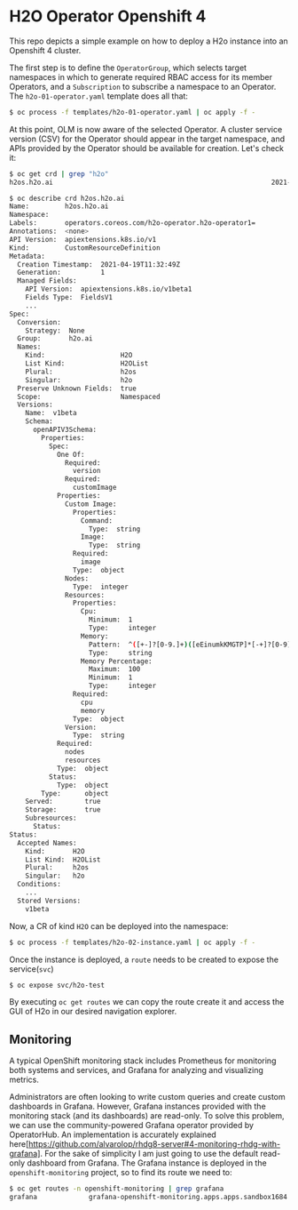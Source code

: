# H2O Operator Openshift 4
This repo depicts a simple example on how to deploy a H2o instance into an Openshift 4 cluster.

The first step is to define the `OperatorGroup`, which selects target namespaces in which to generate required RBAC access for its member Operators, and a `Subscription` to subscribe a namespace to an Operator. The `h2o-01-operator.yaml` template does all that:

```sh
$ oc process -f templates/h2o-01-operator.yaml | oc apply -f -
```

At this point, OLM is now aware of the selected Operator. A cluster service version (CSV) for the Operator should appear in the target namespace, and APIs provided by the Operator should be available for creation.
Let's check it:

```sh
$ oc get crd | grep "h2o"
h2os.h2o.ai                                                       2021-04-19T11:32:49Z

$ oc describe crd h2os.h2o.ai
Name:         h2os.h2o.ai
Namespace:    
Labels:       operators.coreos.com/h2o-operator.h2o-operator1=
Annotations:  <none>
API Version:  apiextensions.k8s.io/v1
Kind:         CustomResourceDefinition
Metadata:
  Creation Timestamp:  2021-04-19T11:32:49Z
  Generation:          1
  Managed Fields:
    API Version:  apiextensions.k8s.io/v1beta1
    Fields Type:  FieldsV1
    ...
Spec:
  Conversion:
    Strategy:  None
  Group:       h2o.ai
  Names:
    Kind:                   H2O
    List Kind:              H2OList
    Plural:                 h2os
    Singular:               h2o
  Preserve Unknown Fields:  true
  Scope:                    Namespaced
  Versions:
    Name:  v1beta
    Schema:
      openAPIV3Schema:
        Properties:
          Spec:
            One Of:
              Required:
                version
              Required:
                customImage
            Properties:
              Custom Image:
                Properties:
                  Command:
                    Type:  string
                  Image:
                    Type:  string
                Required:
                  image
                Type:  object
              Nodes:
                Type:  integer
              Resources:
                Properties:
                  Cpu:
                    Minimum:  1
                    Type:     integer
                  Memory:
                    Pattern:  ^([+-]?[0-9.]+)([eEinumkKMGTP]*[-+]?[0-9]*)$
                    Type:     string
                  Memory Percentage:
                    Maximum:  100
                    Minimum:  1
                    Type:     integer
                Required:
                  cpu
                  memory
                Type:  object
              Version:
                Type:  string
            Required:
              nodes
              resources
            Type:  object
          Status:
            Type:  object
        Type:      object
    Served:        true
    Storage:       true
    Subresources:
      Status:
Status:
  Accepted Names:
    Kind:       H2O
    List Kind:  H2OList
    Plural:     h2os
    Singular:   h2o
  Conditions:
    ...
  Stored Versions:
    v1beta
```

Now, a CR of kind `H2O` can be deployed into the namespace:

```sh
$ oc process -f templates/h2o-02-instance.yaml | oc apply -f -
```

Once the instance is deployed, a `route` needs to be created to expose the service(`svc`)

```sh
$ oc expose svc/h2o-test
```

By executing `oc get routes` we can copy the route create it and access the GUI of H2o in our desired navigation explorer.

## Monitoring
A typical OpenShift monitoring stack includes Prometheus for monitoring both systems and services, and Grafana for analyzing and visualizing metrics.

Administrators are often looking to write custom queries and create custom dashboards in Grafana. However, Grafana instances provided with the monitoring stack (and its dashboards) are read-only. To solve this problem, we can use the community-powered Grafana operator provided by OperatorHub. An implementation is accurately explained here[https://github.com/alvarolop/rhdg8-server#4-monitoring-rhdg-with-grafana].
For the sake of simplicity I am just going to use the default read-only dashboard from Grafana. 
The Grafana instance is deployed in the `openshift-monitoring` project, so to find its route we need to:

```sh
$ oc get routes -n openshift-monitoring | grep grafana
grafana             grafana-openshift-monitoring.apps.apps.sandbox1684.opentlc.com                    grafana             https   reencrypt/Redirect  None
```


